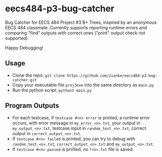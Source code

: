# eecs484-p3-bug-catcher

Bug Catcher for EECS 484 Project #3 B+ Trees, inspired by an anonymous EECS 484 classmate. Currently supports reporting runtime errors and comparing "find" outputs with correct ones ("print" output check not supported).

Happy Debugging!

## Usage
 * Clone the repo: `git clone https://github.com/zianke/eecs484-p3-bug-catcher.git`
 * Copy your executable file `proj3exe` into the same directory as `main.py`
 * Run the python script: `python3 main.py`

## Program Outputs
 * For each testcase, if `testcase #<n> error` is printed, a runtime error occurs, with error message in `my_error_<n>.txt`, your output in `my_output_<n>.txt`, testcase input in `random_test_<n>.txt`, correct output in `correct_output_<n>.txt`.
 * If `testcase #<n> failed` is printed, you can try to debug with `random_test_<n>.txt`, `correct_output_<n>.txt` and `my_output_<n>.txt`.
 * If `testcase #<n> passed` is printed, no `*<n>.txt` file is saved.